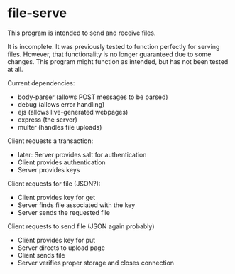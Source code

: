 file-serve
==========

This program is intended to send and receive files.

It is incomplete. It was previously tested to function perfectly for serving files.
However, that functionality is no longer guaranteed due to some changes. This program
might function as intended, but has not been tested at all.

Current dependencies:
- body-parser (allows POST messages to be parsed)
- debug (allows error handling)
- ejs (allows live-generated webpages)
- express (the server)
- multer (handles file uploads)

Client requests a transaction:
- later: Server provides salt for authentication
- Client provides authentication
- Server provides keys

Client requests for file (JSON?):
- Client provides key for get
- Server finds file associated with the key
- Server sends the requested file

Client requests to send file (JSON again probably)
- Client provides key for put
- Server directs to upload page
- Client sends file
- Server verifies proper storage and closes connection